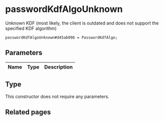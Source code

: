 # passwordKdfAlgoUnknown
Unknown KDF (most likely, the client is outdated and does not support the specified KDF algorithm)

```
passwordKdfAlgoUnknown#d45ab096 = PasswordKdfAlgo;
```

## Parameters
| Name | Type | Description |
| ---- | :----: | ----------- |


## Type
This constructor does not require any parameters.

## Related pages
